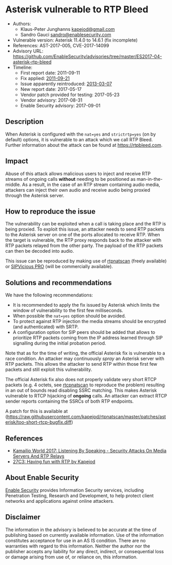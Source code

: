 # Asterisk vulnerable to RTP Bleed

- Authors: 
	- Klaus-Peter Junghanns <kapejod@gmail.com>
	- Sandro Gauci <sandro@enablesecurity.com>
- Vulnerable version: Asterisk 11.4.0 to 14.6.1 (fix incomplete)
- References: AST-2017-005, CVE-2017-14099
- Advisory URL: <https://github.com/EnableSecurity/advisories/tree/master/ES2017-04-asterisk-rtp-bleed>
- Timeline:
	- First report date: 2011-09-11
	- Fix applied: [2011-09-21](https://issues.asterisk.org/jira/browse/ASTERISK-18587)
	- Issue apparently reintroduced: [2013-03-07](https://github.com/asterisk/asterisk/commit/80b8c2349c427a94a428670f1183bdc693936813)
    - New report date: 2017-05-17
    - Vendor patch provided for testing: 2017-05-23
    - Vendor advisory: 2017-08-31
    - Enable Security advisory: 2017-09-01

## Description

When Asterisk is configured with the `nat=yes` and `strictrtp=yes` (on by default) options, it is vulnerable to an attack which we call RTP Bleed. Further information about the attack can be found at <https://rtpbleed.com>.

## Impact

Abuse of this attack allows malicious users to inject and receive RTP streams of ongoing calls **without** needing to be positioned as man-in-the-middle. As a result, in the case of an RTP stream containing audio media, attackers can inject their own audio and receive audio being proxied through the Asterisk server.

## How to reproduce the issue

The vulnerability can be exploited when a call is taking place and the RTP is being proxied. To exploit this issue, an attacker needs to send RTP packets to the Asterisk server on one of the ports allocated to receive RTP. When the target is vulnerable, the RTP proxy responds back to the attacker with RTP packets relayed from the other party. The payload of the RTP packets can then be decoded into audio.

This issue can be reproduced by making use of [rtpnatscan](https://github.com/kapejod/rtpnatscan) (freely available) or [SIPVicious PRO](https://sipvicious.pro) (will be commercially available).


## Solutions and recommendations

We have the following recommendations:

- It is recommended to apply the fix issued by Asterisk which limits the window of vulnerability to the first few milliseconds. 
- When possible the `nat=yes` option should be avoided.
- To protect against RTP injection the media streams should be encrypted (and authenticated) with SRTP.
- A configuration option for SIP peers should be added that allows to prioritize RTP packets coming from the IP address learned through SIP signalling during the initial probation period.

Note that as for the time of writing, the official Asterisk fix is vulnerable to a race condition. An attacker may continuously _spray_ an Asterisk server with RTP packets. This allows the attacker to send RTP within those first few packets and still exploit this vulnerability.

The official Asterisk fix also does not properly validate very short RTCP packets (e.g. 4 octets, see [rtcpnatscan](https://github.com/kapejod/rtpnatscan) to reproduce the problem) resulting in an out of bounds read disabling SSRC matching.
This makes Asterisk vulnerable to RTCP hijacking of **ongoing** calls. An attacker can extract RTCP sender reports containing the SSRCs of both RTP endpoints.

A patch for this is available at (https://raw.githubusercontent.com/kapejod/rtpnatscan/master/patches/asterisk/too-short-rtcp-bugfix.diff)

## References

- [Kamailio World 2017: Listening By Speaking - Security Attacks On Media Servers And RTP Relays](https://www.youtube.com/watch?v=cAia1owHy68)
- [27C3: Having fun with RTP by Kapejod](https://www.youtube.com/watch?v=cp7VDRC-RcY)


## About Enable Security

[Enable Security](https://www.enablesecurity.com) provides Information Security services, including Penetration Testing, Research and Development, to help protect client networks and applications against online attackers.

## Disclaimer

The information in the advisory is believed to be accurate at the time of publishing based on currently available information. Use of the information constitutes acceptance for use in an AS IS condition. There are no warranties with regard to this information. Neither the author nor the publisher accepts any liability for any direct, indirect, or consequential loss or damage arising from use of, or reliance on, this information.


